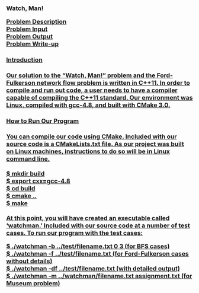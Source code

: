 <h3>Watch, Man!

<a href="http://acm-ecna.ysu.edu/ProblemSet/ecna2014.pdf" target="_blank">Problem Description <br/>
<a href="http://acm-ecna.ysu.edu/ProblemSet/Problems/I/I.in" target="_blank">Problem Input <br/>
<a href="http://acm-ecna.ysu.edu/ProblemSet/Problems/I/I.out" target="_blank">Problem Output <br/>
<a href="https://docs.google.com/a/zips.uakron.edu/document/d/1o3FiO_CLLbPdnd6F10IHJFM-K7UefA5GbJyx6taoPhw/edit" target="_blank"> Problem Write-up <br/>

<h4>Introduction</h4>
Our solution to the “Watch, Man!” problem and the Ford-Fulkerson network flow problem is written in C++11. In order to compile and run out code, a user needs to have a compiler capable of compiling the C++11 standard. Our environment was Linux, compiled with gcc-4.8, and built with CMake 3.0. 

<h4>How to Run Our Program</h4>
You can compile our code using CMake. Included with our source code is a CMakeLists.txt file. As our project was built on Linux machines, instructions to do so will be in Linux command line. <br/><br/>
$ mkdir build <br/>
$ export cxx=gcc-4.8 <br/>
$ cd build <br/>
$ cmake .. <br/>
$ make <br/> <br/>
At this point, you will have created an executable called ‘watchman.’ Included with our source code at a number of test cases. To run our program with the test cases:<br/>

$ ./watchman -b ../test/filename.txt 0 3 (for BFS cases)<br/>
$ ./watchman -f ../test/filename.txt (for Ford-Fulkerson cases without details)<br/>
$ ./watchman -df ../test/filename.txt (with detailed output)<br/>
$ ./watchman -m ../watchman/filename.txt assignment.txt (for Museum problem)<br/>
